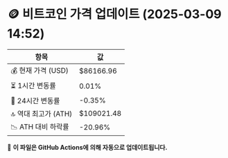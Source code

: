 # 🪙 비트코인 가격 업데이트 (2025-03-09 14:52)

| 항목                | 값 |
|--------------------|----------------|
| 💰 현재 가격 (USD) | $86166.96 |
| ⏳ 1시간 변동률    | 0.01% |
| 📆 24시간 변동률   | -0.35% |
| 🔝 역대 최고가 (ATH) | $109021.48 |
| 📉 ATH 대비 하락률 | -20.96% |

🔄 **이 파일은 GitHub Actions에 의해 자동으로 업데이트됩니다.**
